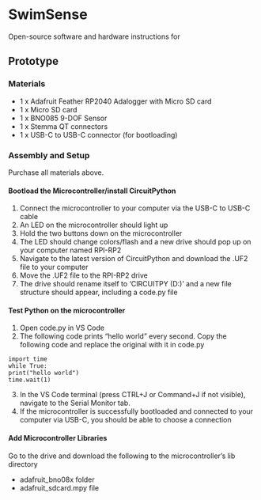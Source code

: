 # SwimSense
Open-source software and hardware instructions for 


## Prototype
### Materials
- 1 x Adafruit Feather RP2040 Adalogger with Micro SD card
- 1 x Micro SD card
- 1 x BNO085 9-DOF Sensor
- 1 x Stemma QT connectors
- 1 x USB-C to USB-C connector (for bootloading)

### Assembly and Setup
Purchase all materials above.

#### Bootload the Microcontroller/install CircuitPython
1. Connect the microcontroller to your computer via the USB-C to USB-C cable
2. An LED on the microcontroller should light up
3. Hold the two buttons down on the microcontroller
4. The LED should change colors/flash and a new drive should pop up on your computer named RPI-RP2
5. Navigate to the latest version of CircuitPython and download the .UF2 file to your computer
6. Move the .UF2 file to the RPI-RP2 drive
7. The drive should rename itself to ‘CIRCUITPY (D:)’ and a new file structure should appear, including a code.py file

#### Test Python on the microcontroller
1. Open code.py in VS Code
2. The following code prints “hello world” every second. Copy the following code and replace the original with it in code.py

```
import time
while True:
print("hello world")
time.wait(1)
```

3. In the VS Code terminal (press CTRL+J or Command+J if not visible), navigate to the Serial Monitor tab.
4. If the microcontroller is successfully bootloaded and connected to your computer via USB-C, you should be able to choose a connection

#### Add Microcontroller Libraries
Go to the drive and download the following to the microcontroller’s lib directory
- adafruit_bno08x folder
- adafruit_sdcard.mpy file

